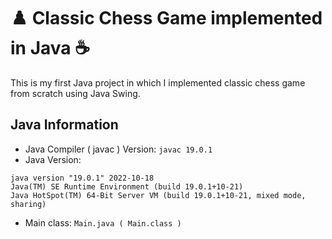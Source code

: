 # ♟️ Classic Chess Game implemented in Java ☕
This is my first Java project in which I implemented classic chess game from scratch using Java Swing.
## Java Information
- Java Compiler ( javac ) Version: `javac 19.0.1`
- Java Version:
```
java version "19.0.1" 2022-10-18
Java(TM) SE Runtime Environment (build 19.0.1+10-21)
Java HotSpot(TM) 64-Bit Server VM (build 19.0.1+10-21, mixed mode, sharing)
```
- Main class: `Main.java ( Main.class )`